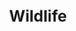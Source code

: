 ---
title: Wildlife
description: 'Wildlife at Bears Bluff National Fish Hatchery'
hero:
    name: atlantic-sturgeon-in-hand.jpg
    alt: 'A biologist dressed for cold weather holds an acient-looking fish on a boat at sea'
    caption: 'Biologist Albert Spells with Atlantic sturgeon. Photo by USFWS.'
    position: '70% 70%'
query: 'Bears Bluff National Fish Hatchery'
section: wildlife
type: field-station
nav: Wildlife
tags:
    - 'Bears Bluff National Fish Hatchery'
    - South Carolina
updated: 'November 18th, 2019'
---